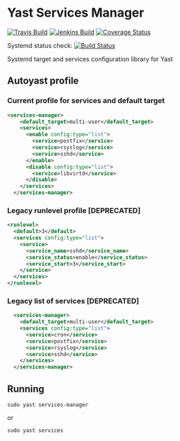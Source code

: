 # Yast Services Manager

[![Travis Build](https://travis-ci.org/yast/yast-services-manager.svg?branch=master)](https://travis-ci.org/yast/yast-services-manager)
[![Jenkins Build](http://img.shields.io/jenkins/s/https/ci.opensuse.org/yast-services-manager-master.svg)](https://ci.opensuse.org/view/Yast/job/yast-services-manager-master/)
[![Coverage Status](https://coveralls.io/repos/github/yast/yast-services-manager/badge.svg?branch=master)](https://coveralls.io/github/yast/yast-services-manager?branch=master)

Systemd status check: [![Build Status](https://travis-ci.org/yast/yast-services-manager.svg?branch=systemd_states_check)](https://travis-ci.org/yast/yast-services-manager/branches)


Systemd target and services configuration library for Yast

## Autoyast profile

### Current profile for services and default target

```xml
<services-manager>
    <default_target>multi-user</default_target>
    <services>
      <enable config:type="list">
        <service>postfix</service>
        <service>rsyslog</service>
        <service>sshd</service>
      </enable>
      <disable config:type="list">
        <service>libvirtd</service>
      </disable>
    </services>
  </services-manager>
```
### Legacy runlevel profile [DEPRECATED]

```xml
<runlevel>
  <default>3</default>
  <services config:type="list">
    <service>
      <service_name>sshd</service_name>
      <service_status>enable</service_status>
      <service_start>3</service_start>
    </service>
  </services>
</runlevel>
```

### Legacy list of services [DEPRECATED]

```xml
  <services-manager>
    <default_target>multi-user</default_target>
    <services config:type="list">
      <service>cron</service>
      <service>postfix</service>
      <service>rsyslog</service>
      <service>sshd</service>
    </services>
  </services-manager>
```

## Running

`sudo yast services-manager`

or

`sudo yast services`

